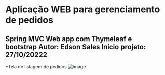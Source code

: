 # Aplicação WEB para gerenciamento de pedidos

Spring MVC Web app com Thymeleaf e bootstrap
Autor: Edson Sales
Inicio projeto: 27/10/20222
----------------------------------
*Tela de listagem de pedidos
![image](https://user-images.githubusercontent.com/29668363/199040085-0c0a700a-30d6-4821-9c55-2f70e134aceb.png)




